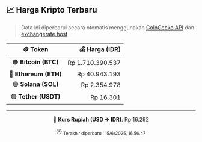 

<!-- HARGA_KRIPTO -->
## 📈 Harga Kripto Terbaru

> Data ini diperbarui secara otomatis menggunakan [CoinGecko API](https://www.coingecko.com/) dan [exchangerate.host](https://exchangerate.host/)

<div align="center">

| 🪙 Token | 💰 Harga (IDR) |
|:------:|---------------:|
| 🟠 **Bitcoin (BTC)**   | Rp 1.710.390.537 |
| 🔵 **Ethereum (ETH)**  | Rp 40.943.193 |
| 🟣 **Solana (SOL)**    | Rp 2.354.978 |
| 🟢 **Tether (USDT)**   | Rp 16.301 |

---

💱 **Kurs Rupiah (USD → IDR)**: Rp 16.292

🕒 <sub>Terakhir diperbarui: 15/6/2025, 16.56.47</sub>

</div>
<!-- /HARGA_KRIPTO -->